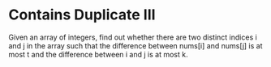 # Contains Duplicate III 
Given an array of integers, find out whether there are two distinct indices i
and j in the array such that the difference between nums[i] and nums[j] is at
most t and the difference between i and j is at most k.
